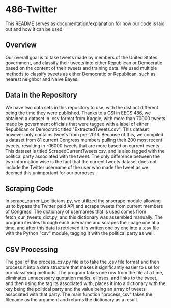 # 486-Twitter
This README serves as documentation/explanation for how our code is laid out and how it can be used.

## Overview
Our overall goal is to take tweets made by members of the United States government, and classify their tweets into either Republican or Democratic based on the content of their tweets and training data. We used multiple methods to classify tweets as either Democratic or Republican, such as nearest neighbor and Naive Bayes.

## Data in the Repository
We have two data sets in this repository to use, with the distinct different being the time they were published. Thanks to a GSI in EECS 486, we obtained a dataset in .csv format from Kaggle, with more than 70000 tweets made by government officials that were tagged with a label of either Republican or Democratic titled "ExtractedTweets.csv". This dataset however only contains tweets from pre-2016. Because of this, we compiled a dataset from 81 current Congress members pulling their 200 most recent tweets, resulting in ~16000 tweets that are more based on current events. This dataset is titled ScrapedCurrentTweets.csv, and is also tagged with the political party associated with the tweet. The only difference between the two information wise is the fact that the current tweets dataset does not include the Twitter username of the user who made the tweet as we deemed this unimportant for our purposes.

## Scraping Code
In scrape_current_politicians.py, we utilized the snscrape module allowing us to bypass the Twitter paid API and scrape tweets from current members of Congress. The dictionary of usernames that is used comes from fetch_cur_tweets_dict.py, and this dictionary was assembled manually. The program iterates through each username and scrapes their page one at a time, and after this data is retrieved it is written one by one into a .csv file with the Python "csv" module, tagging it with the political party as well.

## CSV Processing
The goal of the process_csv.py file is to take the .csv file format and then process it into a data structure that makes it significantly easier to use for our classifying methods. The program takes one row from the file at a time, eliminates unnecessary quotation marks, ellipses, and links to the tweet, and then using the tag its associated with, places it into a dictionary with the key being the political party and the value being an array of tweets associated with that party. The main function "process_csv" takes the filename as the argument and returns the dictionary as a result.